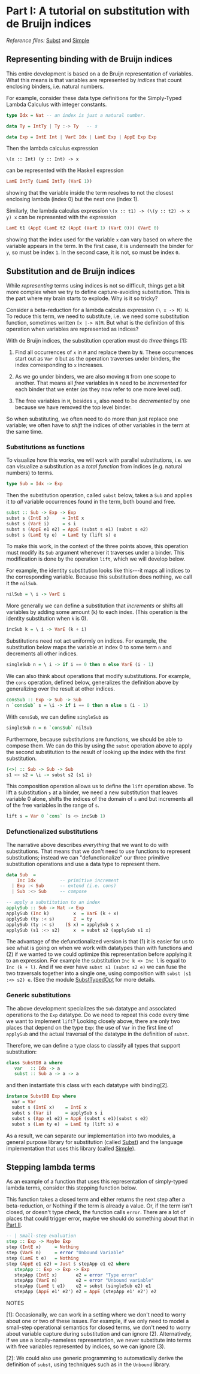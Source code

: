 # Part I: A tutorial on substitution with de Bruijn indices

*Reference files:* [Subst](src/Subst.hs) and [Simple](src/Simple.hs)

## Representing binding with de Bruijn indices

This entire development is based on a de Bruijn representation of variables. What this means is that variables are represented by *indices* that count enclosing binders, i.e. natural numbers.

For example, consider these data type definitions for the 
Simply-Typed Lambda Calculus with integer constants.

```haskell
type Idx = Nat -- an index is just a natural number.

data Ty = IntTy | Ty :-> Ty   -- s

data Exp = IntE Int | VarE Idx | LamE Exp | AppE Exp Exp
```

Then the lambda calculus expression 

```\(x :: Int) (y :: Int) -> x``` 

can be represented with the Haskell expression

```haskell
LamE IntTy (LamE IntTy (VarE 1))
```
showing that the variable inside the term resolves to not the closest enclosing lambda (index 0) but the next one (index 1).

Similarly, the lambda calculus expression `\(x :: t1) -> (\(y :: t2) -> x y) x` can be represented with the expression

```haskell
LamE t1 (AppE (LamE t2 (AppE (VarE 1) (VarE 0))) (VarE 0)
```

showing that the index used for the variable `x` can vary based on where the variable appears in the term. In the first case, it is underneath the binder for `y`, so must be index `1`. In the second case, it is not, so must be index `0`.

## Substitution and de Bruijn indices

While *representing* terms using indices is not so difficult, things get a bit more complex when we try to define capture-avoiding substitution. This is the part where my brain starts to explode.  Why is it so tricky?

Consider a beta-reduction for a lambda calculus expression `(\ x -> M) N`. To reduce this term, we need to substitute, i.e. we need some substitution function, sometimes written `[x |-> N]M`. But what is the definition of this operation when variables are represented as indices?

With de Bruijn indices, the substitution operation must do *three* things [1]:

1. Find all occurrences of `x` in `M` and replace them by `N`. These occurrences start out as `Var 0` but as the operation traverses under binders, the index corresponding to `x` increases.

2. As we go under binders, we are also moving `N` from one scope to another. That means all *free* variables in `N` need to be *incremented* for each binder that we enter (as they now refer to one more level out).

3. The free variables in `M`, besides `x`, also need to be *decremented* by one because we have removed the top level binder.

So when substituting, we often need to do more than just replace one variable; we often have to *shift* the indices of other variables in the term at the same time.

### Substitutions as functions

To visualize how this works, we will work with parallel substitutions, i.e. we can visualize a substitution as a *total function* from indices (e.g. natural numbers) to terms.

```haskell
type Sub = Idx -> Exp
```

Then the substitution operation, called `subst` below, takes a `Sub` and applies it to *all* variable occurrences found in the term, both bound and free.

```haskell
subst :: Sub -> Exp -> Exp
subst s (IntE x)     = IntE x
subst s (VarE i)     = s i
subst s (AppE e1 e2) = AppE (subst s e1) (subst s e2)
subst s (LamE ty e)  = LamE ty (lift s) e
```

To make this work, in the context of the three points above, this operation must modify its `Sub` argument whenever it traverses under a binder. This modification is done by the operation `lift`, which we will develop below.  

For example, the identity substitution looks like this---it maps all indices to the corresponding variable. Because this substitution does nothing, we call it the `nilSub`.

```haskell
nilSub = \ i -> VarE i
```

More generally we can define a substitution that *increments* or shifts all variables by adding some amount (`k`) to each index. (This operation is the identity substitution when `k` is 0).

```haskell
incSub k = \ i -> VarE (k + i)
```

Substitutions need not act uniformly on indices. For example, the substitution below maps the variable at index 0 to some term `n` and decrements all other indices.

```haskell
singleSub n = \ i -> if i == 0 then n else VarE (i - 1)
```

We can also think about operations that modify substitutions. For example, the `cons` operation, defined below, generalizes the definition above by generalizing over the result at other indices.
  
```haskell  
consSub :: Exp -> Sub -> Sub 
n `consSub` s = \i -> if i == 0 then n else s (i - 1)
```

With `consSub`, we can define `singleSub` as

```haskell
singleSub n = n `consSub` nilSub
```

Furthermore, because substitutions are functions, we should be able to compose them. We can do this by using the `subst` operation above to apply the second substitution to the result of looking up the index with the first substitution. 

```haskell
(<>) :: Sub -> Sub -> Sub
s1 <> s2 = \i -> subst s2 (s1 i)
```

This composition operation allows us to define the `lift` operation above. To lift a substitution `s` at a binder, we need a new substitution that leaves variable 0 alone, shifts the indices of the domain of `s` and but increments all of the free variables in the range of `s`.

```haskell
lift s = Var 0 `cons` (s <> incSub 1)  
```

### Defunctionalized substitutions

The narrative above describes *everything* that we want to do with substitutions. That means that we don't need to use functions to represent substitutions; instead we can "defunctionalize" our three primitive substitution operations and use a data type to represent them.

```haskell
data Sub  =
    Inc Idx         -- primitive increment
  | Exp :< Sub      -- extend (i.e. cons)
  | Sub :<> Sub     -- compose

-- apply a substitution to an index
applySub :: Sub -> Nat -> Exp
applySub (Inc k)         x  = VarE (k + x)
applySub (ty :< s)       Z  = ty
applySub (ty :< s)    (S x) = applySub s x
applySub (s1 :<> s2)     x  = subst s2 (applySub s1 x)
```

The advantage of the defunctionalized version is that (1) it is easier for us to see what is going on when we work with datatypes than with functions and (2) if we wanted to we could optimize this representation before applying it to an expression. For example the substitution `Inc k <> Inc l` is equal to `Inc (k + l)`. And if we ever have `subst s1 (subst s2 e)` we can fuse the two traversals together into a single one, using composition with `subst (s1 :<> s2) e`. (See the module [SubstTypedOpt](src/SubstTypedOpt.hs) for more details.

### Generic substitutions

The above development specializes the `Sub` datatype and associated operations to the `Exp` datatype. Do we need to repeat this code every time we want to implement `lift`? Looking closely above, there are only two places that depend on the type `Exp`: the use of `Var` in the first line of `applySub` and the actual traversal of the datatype in the definition of `subst`.

Therefore, we can define a type class to classify all types that support substitution:

```haskell
class SubstDB a where
   var   :: Idx -> a
   subst :: Sub a -> a -> a
```

and then instantiate this class with each datatype with binding[2].

```haskell
instance SubstDB Exp where
  var = Var
  subst s (IntE x)    = IntE x
  subst s (Var i)     = applySub s i
  subst s (App e1 e2) = AppE (subst s e1)(subst s e2)
  subst s (Lam ty e)  = LamE ty (lift s) e
```
As a result, we can separate our implementation into two modules, a general purpose library for substitution (called [Subst](src/Subst.hs)) and the language implementation that uses this library (called [Simple](src/Simple.hs)).

## Stepping lambda terms 

As an example of a function that uses this representation of 
simply-typed lambda terms, consider this stepping function below. 

This function takes a closed term and either returns the next step after a beta-reduction, or Nothing if the term is already a value. Or, if the term isn't closed, or doesn't type check, the function calls `error`. There are a lot of places that could trigger error, maybe we should do something about that in [Part II](debruijn2.md).

```haskell
-- | Small-step evaluation
step :: Exp -> Maybe Exp
step (IntE x)     = Nothing
step (VarE n)     = error "Unbound Variable"
step (LamE t e)   = Nothing
step (AppE e1 e2) = Just $ stepApp e1 e2 where
   stepApp :: Exp -> Exp -> Exp 
   stepApp (IntE x)       e2 = error "Type error"
   stepApp (VarE n)       e2 = error "Unbound variable"
   stepApp (LamE t e1)    e2 = subst (singleSub e2) e1
   stepApp (AppE e1' e2') e2 = AppE (stepApp e1' e2') e2
```



NOTES

[1]: Occasionally, we can work in a setting where we don't need to worry about one or two of these issues. For example, if we only need to model a small-step operational semantics for closed terms, we don't need to worry about variable capture during substitution and can ignore (2). Alternatively, if we use a locally-nameless representation, we never substitute into terms with free variables represented by indices, so we can ignore (3).

[2]: We could also use generic programming to automatically derive the definition of `subst`, using techniques such as in the `Unbound` library.
